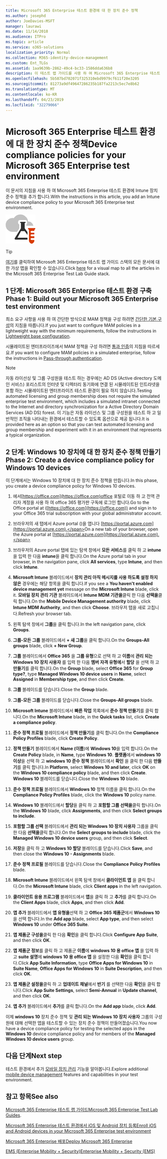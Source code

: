 ```yaml
---
title: Microsoft 365 Enterprise 테스트 환경에 대 한 장치 준수 정책
ms.author: josephd
author: JoeDavies-MSFT
manager: laurawi
ms.date: 11/14/2018
ms.audience: ITPro
ms.topic: article
ms.service: o365-solutions
localization_priority: Normal
ms.collection: M365-identity-device-management
ms.custom: Ent_TLGs
ms.assetid: 1aa9639b-2862-49c4-bc33-1586dda636b8
description: 이 테스트 랩 가이드를 사용 하 여 Microsoft 365 Enterprise 테스트 환경에 Intune 장치 준수 정책을 추가 합니다.
ms.openlocfilehash: 5b587bd702071f325310ebd9979cf611f20e3205
ms.sourcegitcommit: 81273a9df49647286235b187fa2213c5ec7e8b62
ms.translationtype: MT
ms.contentlocale: ko-KR
ms.lasthandoff: 04/23/2019
ms.locfileid: "32279066"
---
```

# <a name="device-compliance-policies-for-your-microsoft-365-enterprise-test-environment"></a><span data-ttu-id="2de59-103">Microsoft 365 Enterprise 테스트 환경에 대 한 장치 준수 정책</span><span class="sxs-lookup"><span data-stu-id="2de59-103">Device compliance policies for your Microsoft 365 Enterprise test environment</span></span>

<span data-ttu-id="2de59-104">이 문서의 지침을 사용 하 여 Microsoft 365 Enterprise 테스트 환경에 Intune 장치 준수 정책을 추가 합니다.</span><span class="sxs-lookup"><span data-stu-id="2de59-104">With the instructions in this article, you add an Intune device compliance policy to your Microsoft 365 Enterprise test environment.</span></span>

![Microsoft 클라우드의 테스트 랩 가이드](media/m365-enterprise-test-lab-guides/cloud-tlg-icon.png)

> [!TIP]
> <span data-ttu-id="2de59-106">[여기](https://aka.ms/m365etlgstack)를 클릭하여 Microsoft 365 Enterprise 테스트 랩 가이드 스택의 모든 문서에 대한 가상 맵을 확인할 수 있습니다.</span><span class="sxs-lookup"><span data-stu-id="2de59-106">Click [here](https://aka.ms/m365etlgstack) for a visual map to all the articles in the Microsoft 365 Enterprise Test Lab Guide stack.</span></span>

## <a name="phase-1-build-out-your-microsoft-365-enterprise-test-environment"></a><span data-ttu-id="2de59-107">1 단계: Microsoft 365 Enterprise 테스트 환경 구축</span><span class="sxs-lookup"><span data-stu-id="2de59-107">Phase 1: Build out your Microsoft 365 Enterprise test environment</span></span>

<span data-ttu-id="2de59-108">최소 요구 사항을 사용 하 여 간단한 방식으로 MAM 정책을 구성 하려면 [간단한 기본 구성](lightweight-base-configuration-microsoft-365-enterprise.md)의 지침을 따릅니다.</span><span class="sxs-lookup"><span data-stu-id="2de59-108">If you just want to configure MAM policies in a lightweight way with the minimum requirements, follow the instructions in [Lightweight base configuration](lightweight-base-configuration-microsoft-365-enterprise.md).</span></span>
  
<span data-ttu-id="2de59-109">시뮬레이트된 엔터프라이즈에서 MAM 정책을 구성 하려면 [통과 인증](pass-through-auth-m365-ent-test-environment.md)의 지침을 따르세요.</span><span class="sxs-lookup"><span data-stu-id="2de59-109">If you want to configure MAM policies in a simulated enterprise, follow the instructions in [Pass-through authentication](pass-through-auth-m365-ent-test-environment.md).</span></span>
  
> [!NOTE]
> <span data-ttu-id="2de59-110">자동 라이선싱 및 그룹 구성원을 테스트 하는 경우에는 AD DS (Active directory 도메인 서비스) 포리스트의 인터넷 및 디렉터리 동기화에 연결 된 시뮬레이트된 인트라넷을 포함 하는 시뮬레이트된 엔터프라이즈 테스트 환경이 필요 하지 않습니다.</span><span class="sxs-lookup"><span data-stu-id="2de59-110">Testing automated licensing and group membership does not require the simulated enterprise test environment, which includes a simulated intranet connected to the Internet and directory synchronization for a Active Directory Domain Services (AD DS) forest.</span></span> <span data-ttu-id="2de59-111">이 기능은 자동 라이선스 및 그룹 구성원을 테스트 하 고 일반적인 조직을 나타내는 환경에서 테스트할 수 있도록 옵션으로 제공 됩니다.</span><span class="sxs-lookup"><span data-stu-id="2de59-111">It is provided here as an option so that you can test automated licensing and group membership and experiment with it in an environment that represents a typical organization.</span></span> 
>  

## <a name="phase-2-create-a-device-compliance-policy-for-windows-10-devices"></a><span data-ttu-id="2de59-112">2 단계: Windows 10 장치에 대 한 장치 준수 정책 만들기</span><span class="sxs-lookup"><span data-stu-id="2de59-112">Phase 2: Create a device compliance policy for Windows 10 devices</span></span>

<span data-ttu-id="2de59-113">이 단계에서는 Windows 10 장치에 대 한 장치 준수 정책을 만듭니다.</span><span class="sxs-lookup"><span data-stu-id="2de59-113">In this phase, you create a device compliance policy for Windows 10 devices.</span></span>
  
1. <span data-ttu-id="2de59-114">에서[https://office.com](https://office.com)office 포털로 이동 하 고 전역 관리자 계정을 사용 하 여 office 365 평가판 구독에 로그인 합니다.</span><span class="sxs-lookup"><span data-stu-id="2de59-114">Go to the Office portal at ([https://office.com](https://office.com)) and sign in to your Office 365 trial subscription with your global administrator account.</span></span>
    
2. <span data-ttu-id="2de59-115">브라우저의 새 탭에서 Azure portal ()을 엽니다 [https://portal.azure.com](https://portal.azure.com).</span><span class="sxs-lookup"><span data-stu-id="2de59-115">On a new tab of your browser, open the Azure portal at [https://portal.azure.com](https://portal.azure.com).</span></span>

3. <span data-ttu-id="2de59-116">브라우저의 Azure portal 탭에 있는 탐색 창에서 **모든 서비스**를 클릭 하 고 **intune**을 입력 한 다음 **intune**을 클릭 합니다.</span><span class="sxs-lookup"><span data-stu-id="2de59-116">On the Azure portal tab in your browser, in the navigation pane, click **All services**, type **Intune**, and then click **Intune**.</span></span>
    
4. <span data-ttu-id="2de59-117">**Microsoft Intune** 블레이드에서 **장치 관리 아직 메시지를 사용 하도록 설정 하지 않은** 경우에는 해당 항목을 클릭 합니다.</span><span class="sxs-lookup"><span data-stu-id="2de59-117">If you see a **You haven't enabled device management yet** message on the **Microsoft Intune** blade, click it.</span></span> <span data-ttu-id="2de59-118">**모바일 장치 관리 기관** 블레이드에서 **Intune MDM 기관을**클릭 한 다음 **선택을**클릭 합니다.</span><span class="sxs-lookup"><span data-stu-id="2de59-118">On the **Mobile Device Management authority** blade, click **Intune MDM Authority**, and then click **Choose**.</span></span> <span data-ttu-id="2de59-119">브라우저 탭을 새로 고칩니다.</span><span class="sxs-lookup"><span data-stu-id="2de59-119">Refresh your browser tab.</span></span>
    
5. <span data-ttu-id="2de59-120">왼쪽 탐색 창에서 **그룹**을 클릭 합니다.</span><span class="sxs-lookup"><span data-stu-id="2de59-120">In the left navigation pane, click **Groups**.</span></span>
    
6. <span data-ttu-id="2de59-121">**그룹-모든 그룹** 블레이드에서 **+ 새 그룹**을 클릭 합니다.</span><span class="sxs-lookup"><span data-stu-id="2de59-121">On the **Groups-All groups** blade, click **+ New Group**.</span></span>
    
7. <span data-ttu-id="2de59-122">**그룹** 블레이드에서 **Office 365** 을 **그룹 유형**으로 선택 하 고 **이름**에 **관리 되는 Windows 10 장치 사용자** 를 입력 한 다음 **멤버 자격 유형에**서 **할당** 을 선택 하 고 **만들기**를 클릭 합니다.</span><span class="sxs-lookup"><span data-stu-id="2de59-122">On the **Group** blade, select **Office 365** for **Group type?**, type **Managed Windows 10 device users** in **Name**, select **Assigned** in **Membership type**,  and then click **Create**.</span></span> 
    
8. <span data-ttu-id="2de59-123">**그룹** 블레이드를 닫습니다.</span><span class="sxs-lookup"><span data-stu-id="2de59-123">Close the **Group** blade.</span></span>
    
11. <span data-ttu-id="2de59-124">**그룹-모든 그룹** 블레이드를 닫습니다.</span><span class="sxs-lookup"><span data-stu-id="2de59-124">Close the **Groups-All groups** blade.</span></span>
    
12. <span data-ttu-id="2de59-125">**Microsoft Intune** 블레이드에서 **빠른 작업** 목록에서 **준수 정책 만들기**를 클릭 합니다.</span><span class="sxs-lookup"><span data-stu-id="2de59-125">On the **Microsoft Intune** blade, in the **Quick tasks** list, click **Create a compliance policy**.</span></span>
    
13. <span data-ttu-id="2de59-126">**준수 정책 프로필** 블레이드에서 **정책 만들기**를 클릭 합니다.</span><span class="sxs-lookup"><span data-stu-id="2de59-126">On the **Compliance Policy Profiles** blade, click **Create Policy**.</span></span>
    
14. <span data-ttu-id="2de59-127">**정책 만들기** 블레이드에서 **Name (이름**)에 **Windows 10**을 입력 합니다.</span><span class="sxs-lookup"><span data-stu-id="2de59-127">On the **Create Policy** blade, in **Name**, type **Windows 10**.</span></span> <span data-ttu-id="2de59-128">**플랫폼**에서 **windows 10 이상**을 선택 하 고 **windows 10 준수 정책** 블레이드에서 **확인** 을 클릭 한 다음 **만들기**를 클릭 합니다.</span><span class="sxs-lookup"><span data-stu-id="2de59-128">In **Platform**, select **Windows 10 and later**, click **OK** on the **Windows 10 compliance policy** blade, and then click **Create**.</span></span> <span data-ttu-id="2de59-129">**Windows 10** 블레이드를 닫습니다.</span><span class="sxs-lookup"><span data-stu-id="2de59-129">Close the **Windows 10** blade.</span></span>
    
15. <span data-ttu-id="2de59-130">**준수 정책 프로필** 블레이드에서 **Windows 10** 정책 이름을 클릭 합니다.</span><span class="sxs-lookup"><span data-stu-id="2de59-130">On the **Compliance Policy Profiles** blade, click the **Windows 10** policy name.</span></span>
    
16. <span data-ttu-id="2de59-131">**Windows 10** 블레이드에서 **할당**을 클릭 하 고 **포함할 그룹 선택을**클릭 합니다.</span><span class="sxs-lookup"><span data-stu-id="2de59-131">On the **Windows 10** blade, click **Assignments**, and then click **Select groups to include**.</span></span>
    
17. <span data-ttu-id="2de59-132">**포함할 그룹 선택** 블레이드에서 **관리 되는 Windows 10 장치 사용자** 그룹을 클릭 한 다음 **선택을**클릭 합니다.</span><span class="sxs-lookup"><span data-stu-id="2de59-132">On the **Select groups to include** blade, click the **Managed Windows 10 device users** group, and then click **Select**.</span></span>
    
18. <span data-ttu-id="2de59-133">**저장**을 클릭 하 고 **Windows 10 할당** 블레이드를 닫습니다.</span><span class="sxs-lookup"><span data-stu-id="2de59-133">Click **Save**, and then close the **Windows 10 - Assignments** blade.</span></span>
    
19. <span data-ttu-id="2de59-134">**준수 정책 프로필** 블레이드를 닫습니다.</span><span class="sxs-lookup"><span data-stu-id="2de59-134">Close the **Compliance Policy Profiles** blade.</span></span>
    
20. <span data-ttu-id="2de59-135">**Microsoft Intune** 블레이드에서 왼쪽 탐색 창에서 **클라이언트 앱** 을 클릭 합니다.</span><span class="sxs-lookup"><span data-stu-id="2de59-135">On the **Microsoft Intune** blade, click **Client apps** in the left navigation.</span></span>
    
21. <span data-ttu-id="2de59-136">**클라이언트 응용 프로그램** 블레이드에서 **앱**을 클릭 하 고 **추가**를 클릭 합니다.</span><span class="sxs-lookup"><span data-stu-id="2de59-136">On the **Client Apps** blade, click **Apps**, and then click **Add**.</span></span> 

22. <span data-ttu-id="2de59-137">**앱 추가** 블레이드에서 **앱 유형을**선택 하 고 **Office 365 제품군**에서 **Windows 10** 을 선택 합니다.</span><span class="sxs-lookup"><span data-stu-id="2de59-137">In the **Add app** blade, select **App type**, and then select **Windows 10** under **Office 365 Suite**.</span></span>

23. <span data-ttu-id="2de59-138">**앱 제품군 구성을**클릭 한 다음 **확인**을 클릭 합니다.</span><span class="sxs-lookup"><span data-stu-id="2de59-138">Click **Configure App Suite**, and then click **OK**.</span></span>

24. <span data-ttu-id="2de59-139">**앱 제품군 정보**를 클릭 하 고 제품군 **이름**에 **windows 10 용 office 앱** 을 입력 하 고 **suite 설명**에 **windows 10 용 office 앱** 을 설정한 다음 **확인**을 클릭 합니다.</span><span class="sxs-lookup"><span data-stu-id="2de59-139">Click **App Suite Information**, type **Office Apps for Windows 10** in **Suite Name**, **Office Apps for Windows 10** in **Suite Description**, and then click **OK**.</span></span>

25. <span data-ttu-id="2de59-140">**앱 제품군 설정을**클릭 하 고 **업데이트 채널**에서 **반기** 를 선택한 다음 **확인**을 클릭 합니다.</span><span class="sxs-lookup"><span data-stu-id="2de59-140">Click **App Suite Settings**, select **Semi-Annual** in **Update channel**, and then click **OK**.</span></span>

26. <span data-ttu-id="2de59-141">**앱 추가** 블레이드에서 **추가**를 클릭 합니다.</span><span class="sxs-lookup"><span data-stu-id="2de59-141">On the **Add app** blade, click **Add**.</span></span>

<span data-ttu-id="2de59-142">이제 **windows 10** 장치 준수 정책 및 **관리 되는 Windows 10 장치 사용자** 그룹의 구성원에 대해 선택한 앱을 테스트할 수 있는 장치 준수 정책이 만들어졌습니다.</span><span class="sxs-lookup"><span data-stu-id="2de59-142">You now have a device compliance policy for testing the selected apps in the **Windows 10** device compliance policy and for members of the **Managed Windows 10 device users** group.</span></span> 
  
## <a name="next-step"></a><span data-ttu-id="2de59-143">다음 단계</span><span class="sxs-lookup"><span data-stu-id="2de59-143">Next step</span></span>

<span data-ttu-id="2de59-144">테스트 환경에서 추가 [모바일 장치 관리](m365-enterprise-test-lab-guides.md#mobile-device-management) 기능을 알아봅니다.</span><span class="sxs-lookup"><span data-stu-id="2de59-144">Explore additional [mobile device management](m365-enterprise-test-lab-guides.md#mobile-device-management) features and capabilities in your test environment.</span></span>

## <a name="see-also"></a><span data-ttu-id="2de59-145">참고 항목</span><span class="sxs-lookup"><span data-stu-id="2de59-145">See also</span></span>

<span data-ttu-id="2de59-146">[Microsoft 365 Enterprise 테스트 랩 가이드](m365-enterprise-test-lab-guides.md)</span><span class="sxs-lookup"><span data-stu-id="2de59-146">[Microsoft 365 Enterprise Test Lab Guides](m365-enterprise-test-lab-guides.md).</span></span>
  
[<span data-ttu-id="2de59-147">Microsoft 365 Enterprise 테스트 환경에서 iOS 및 Android 장치 등록</span><span class="sxs-lookup"><span data-stu-id="2de59-147">Enroll iOS and Android devices in your Microsoft 365 Enterprise test environment</span></span>](enroll-ios-and-android-devices-in-your-microsoft-enterprise-365-dev-test-environ.md)
  
[<span data-ttu-id="2de59-148">Microsoft 365 Enterprise 배포</span><span class="sxs-lookup"><span data-stu-id="2de59-148">Deploy Microsoft 365 Enterprise</span></span>](deploy-microsoft-365-enterprise.md)

[<span data-ttu-id="2de59-149">EMS (Enterprise Mobility + Security)</span><span class="sxs-lookup"><span data-stu-id="2de59-149">Enterprise Mobility + Security (EMS)</span></span>](https://www.microsoft.com/cloud-platform/enterprise-mobility-security)
